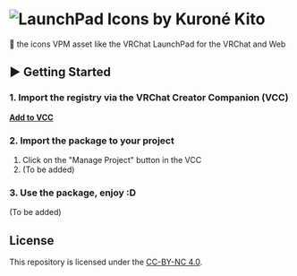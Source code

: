 # ![LaunchPad Icons by Kuroné Kito](https://kurone-kito.github.io/launchpad-icons/banner.png)

🚀 the icons VPM asset like the VRChat LaunchPad for the VRChat and Web

## ▶ Getting Started

### 1. Import the registry via the VRChat Creator Companion (VCC)

**[Add to VCC](vcc://vpm/addRepo?url=https%3A%2F%2Fkurone-kito.github.io%2Fvpm%2Findex.json)**

### 2. Import the package to your project

1. Click on the "Manage Project" button in the VCC
2. (To be added)

### 3. Use the package, enjoy :D

(To be added)

## License

This repository is licensed under the [CC-BY-NC 4.0](LICENSE).
